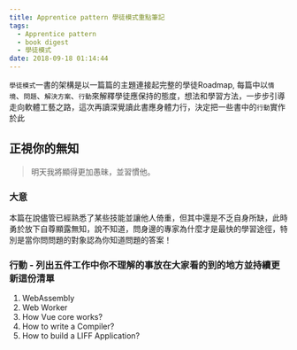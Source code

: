 ```yaml
---
title: Apprentice pattern 學徒模式重點筆記
tags:
  - Apprentice pattern
  - book digest
  - 學徒模式
date: 2018-09-18 01:14:44
---
```


`學徒模式`一書的架構是以一篇篇的主題連接起完整的學徒Roadmap, 每篇中以`情境`、`問題`、`解決方案`、`行動`來解釋學徒應保持的態度，想法和學習方法，一步步引導走向軟體工藝之路，這次再讀深覺讀此書應身體力行，決定把一些書中的`行動`實作於此

## 正視你的無知

> 明天我將顯得更加愚昧，並習慣他。

### 大意

本篇在說儘管已經熟悉了某些技能並讓他人倚重，但其中還是不乏自身所缺，此時勇於放下自尊顯露無知，說不知道，問身邊的專家為什麼才是最快的學習途徑，特別是當你問問題的對象認為你知道問題的答案！

### 行動 - 列出五件工作中你不理解的事放在大家看的到的地方並持續更新這份清單

1. WebAssembly
1. Web Worker
1. How Vue core works?
1. How to write a Compiler?
1. How to build a LIFF Application?